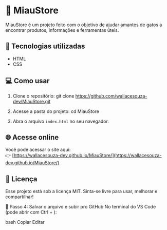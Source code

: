 # 🐾 MiauStore

MiauStore é um projeto feito com o objetivo de ajudar amantes de gatos a encontrar produtos, informações e ferramentas úteis.

## 🚀 Tecnologias utilizadas

- HTML
- CSS

## 💻 Como usar

1. Clone o repositório: git clone https://github.com/wallacesouza-dev/MiauStore.git

2. Acesse a pasta do projeto: cd MiauStore

3. Abra o arquivo `index.html` no seu navegador.

## 🌐 Acesse online

Você pode acessar o site aqui:  
👉 [https://wallacesouza-dev.github.io/MiauStore/](https://wallacesouza-dev.github.io/MiauStore/)

## 📄 Licença

Esse projeto está sob a licença MIT. Sinta-se livre para usar, melhorar e compartilhar!

📍 Passo 4: Salvar o arquivo e subir pro GitHub
No terminal do VS Code (pode abrir com Ctrl + ):

bash
Copiar
Editar
